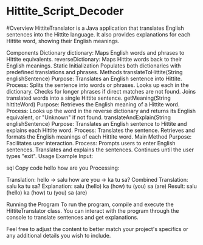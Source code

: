 # Hittite_Script_Decoder
#Overview
HittiteTranslator is a Java application that translates English sentences into the Hittite language. It also provides explanations for each Hittite word, showing their English meanings.

Components
Dictionary
dictionary: Maps English words and phrases to Hittite equivalents.
reverseDictionary: Maps Hittite words back to their English meanings.
Static Initialization
Populates both dictionaries with predefined translations and phrases.
Methods
translateToHittite(String englishSentence)
Purpose: Translates an English sentence into Hittite.
Process:
Splits the sentence into words or phrases.
Looks up each in the dictionary.
Checks for longer phrases if direct matches are not found.
Joins translated words into a single Hittite sentence.
getMeaning(String hittiteWord)
Purpose: Retrieves the English meaning of a Hittite word.
Process: Looks up the word in the reverse dictionary and returns its English equivalent, or "Unknown" if not found.
translateAndExplain(String englishSentence)
Purpose: Translates an English sentence to Hittite and explains each Hittite word.
Process:
Translates the sentence.
Retrieves and formats the English meanings of each Hittite word.
Main Method
Purpose: Facilitates user interaction.
Process:
Prompts users to enter English sentences.
Translates and explains the sentences.
Continues until the user types "exit".
Usage Example
Input:

sql
Copy code
hello how are you
Processing:

Translation:
hello → salu
how are you → ka tu sa?
Combined Translation: salu ka tu sa?
Explanation:
salu (hello)
ka (how)
tu (you)
sa (are)
Result: salu (hello) ka (how) tu (you) sa (are)

Running the Program
To run the program, compile and execute the HittiteTranslator class. You can interact with the program through the console to translate sentences and get explanations.

Feel free to adjust the content to better match your project's specifics or any additional details you wish to include.
